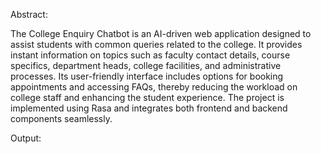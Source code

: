 Abstract:

The College Enquiry Chatbot is an AI-driven web application designed to assist students with common queries related to the college. It provides instant information on topics such as faculty contact details, course specifics, department heads, college facilities, and administrative processes. Its user-friendly interface includes options for booking appointments and accessing FAQs, thereby reducing the workload on college staff and enhancing the student experience. The project is implemented using Rasa and integrates both frontend and backend components seamlessly.

Output:



